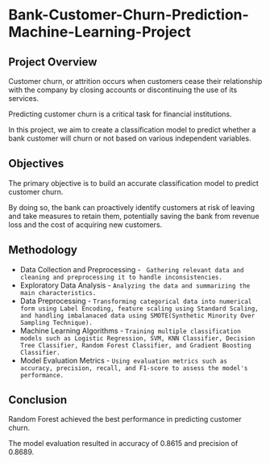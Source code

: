 # Bank-Customer-Churn-Prediction-Machine-Learning-Project
## Project Overview
Customer churn, or attrition occurs when customers cease their relationship with the company by closing accounts or discontinuing the use of its services. 

Predicting customer churn is a critical task for financial institutions. 

In this project, we aim to create a classification model to predict whether a bank customer will churn or not based on various independent variables.

## Objectives
The primary objective is to build an accurate classification model to predict customer churn. 

By doing so, the bank can proactively identify customers at risk of leaving and take measures to retain them, potentially saving the bank from revenue loss and the cost of acquiring new customers.

## Methodology
- Data Collection and Preprocessing - ` Gathering relevant data and cleaning and preprocessing it to handle inconsistencies.`
- Exploratory Data Analysis - `Analyzing the data and summarizing the main characteristics.`
- Data Preprocessing - `Transforming categorical data into numerical form using Label Encoding, feature scaling using Standard Scaling, and handling imbalanaced data using SMOTE(Synthetic Minority Over Sampling Technique).`
- Machine Learning Algorithms - `Training multiple classification models such as Logistic Regression, SVM, KNN Classifier, Decision Tree Classifier, Random Forest Classifier, and Gradient Boosting Classifier.`
- Model Evaluation Metrics - `Using evaluation metrics such as accuracy, precision, recall, and F1-score to assess the model's performance.`


## Conclusion
Random Forest achieved the best performance in predicting customer churn. 

The model evaluation resulted in accuracy of 0.8615 and precision of 0.8689.
